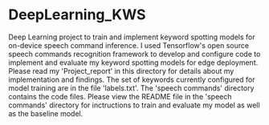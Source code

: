 # DeepLearning_KWS
Deep Learning project to train and implement keyword spotting models for on-device speech command inference. I used Tensorflow's open source speech commands recognition framework to develop and configure code to implement and evaluate my keyword spotting models for edge deployment. Please read my 'Project_report' in this directory for details about my implementation and findings. The set of keywords currently configured for model training are in the file 'labels.txt'. The 'speech commands' directory contains the code files. Please view the README file in the 'speech commands' directory for inctructions to train and evaluate my model as well as the baseline model.
